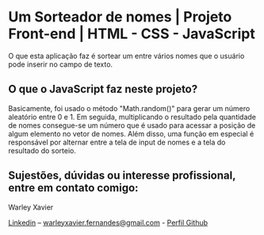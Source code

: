 # Um Sorteador de nomes | Projeto Front-end | HTML - CSS - JavaScript

O que esta aplicação faz é sortear um entre vários nomes que o usuário pode inserir no campo de texto.

## O que o JavaScript faz neste projeto?

Basicamente, foi usado o método "Math.random()" para gerar um número aleatório entre 0 e 1. Em seguida, multiplicando o resultado pela quantidade de nomes consegue-se um número que é usado para acessar a posição de algum elemento no vetor de nomes. Além disso, uma função em especial é responsável por alternar entre a tela de input de nomes e a tela do resultado do sorteio.

## Sujestões, dúvidas ou interesse profissional, entre em contato comigo: 

Warley Xavier

[Linkedin](https://www.linkedin.com/in/warley-xavier-a8b8811b7) – warleyxavier.fernandes@gmail.com - 
[Perfil Github](https://github.com/wrlxavier)

